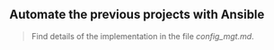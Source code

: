 ## Automate the previous projects with Ansible

> Find details of the implementation in the file *config_mgt.md*.   
 
       
   
  
   
 
 
